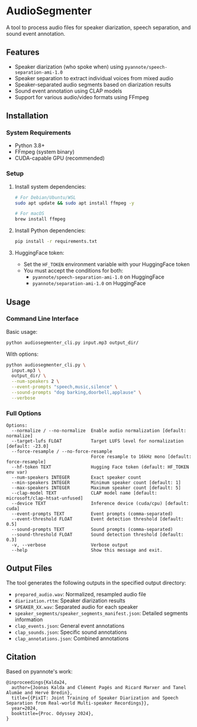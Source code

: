 # AudioSegmenter

A tool to process audio files for speaker diarization, speech separation, and sound event annotation.

## Features

- Speaker diarization (who spoke when) using `pyannote/speech-separation-ami-1.0`
- Speaker separation to extract individual voices from mixed audio
- Speaker-separated audio segments based on diarization results
- Sound event annotation using CLAP models
- Support for various audio/video formats using FFmpeg

## Installation

### System Requirements

- Python 3.8+
- FFmpeg (system binary)
- CUDA-capable GPU (recommended)

### Setup

1. Install system dependencies:
   ```bash
   # For Debian/Ubuntu/WSL
   sudo apt update && sudo apt install ffmpeg -y
   
   # For macOS
   brew install ffmpeg
   ```

2. Install Python dependencies:
   ```bash
   pip install -r requirements.txt
   ```

3. HuggingFace token:
   - Set the `HF_TOKEN` environment variable with your HuggingFace token
   - You must accept the conditions for both:
     - `pyannote/speech-separation-ami-1.0` on HuggingFace
     - `pyannote/separation-ami-1.0` on HuggingFace

## Usage

### Command Line Interface

Basic usage:
```bash
python audiosegmenter_cli.py input.mp3 output_dir/
```

With options:
```bash
python audiosegmenter_cli.py \
  input.mp3 \
  output_dir/ \
  --num-speakers 2 \
  --event-prompts "speech,music,silence" \
  --sound-prompts "dog barking,doorbell,applause" \
  --verbose
```

### Full Options

```
Options:
  --normalize / --no-normalize  Enable audio normalization [default: normalize]
  --target-lufs FLOAT           Target LUFS level for normalization [default: -23.0]
  --force-resample / --no-force-resample
                                Force resample to 16kHz mono [default: force-resample]
  --hf-token TEXT               Hugging Face token (default: HF_TOKEN env var)
  --num-speakers INTEGER        Exact speaker count
  --min-speakers INTEGER        Minimum speaker count [default: 1]
  --max-speakers INTEGER        Maximum speaker count [default: 5]
  --clap-model TEXT             CLAP model name [default: microsoft/clap-htsat-unfused]
  --device TEXT                 Inference device (cuda/cpu) [default: cuda]
  --event-prompts TEXT          Event prompts (comma-separated)
  --event-threshold FLOAT       Event detection threshold [default: 0.5]
  --sound-prompts TEXT          Sound prompts (comma-separated)
  --sound-threshold FLOAT       Sound detection threshold [default: 0.3]
  -v, --verbose                 Verbose output
  --help                        Show this message and exit.
```

## Output Files

The tool generates the following outputs in the specified output directory:

- `prepared_audio.wav`: Normalized, resampled audio file
- `diarization.rttm`: Speaker diarization results
- `SPEAKER_XX.wav`: Separated audio for each speaker
- `speaker_segments/speaker_segments_manifest.json`: Detailed segments information
- `clap_events.json`: General event annotations
- `clap_sounds.json`: Specific sound annotations
- `clap_annotations.json`: Combined annotations

## Citation

Based on pyannote's work:
```
@inproceedings{Kalda24,
  author={Joonas Kalda and Clément Pagés and Ricard Marxer and Tanel Alumäe and Hervé Bredin},
  title={{PixIT: Joint Training of Speaker Diarization and Speech Separation from Real-world Multi-speaker Recordings}},
  year=2024,
  booktitle={Proc. Odyssey 2024},
}
``` 